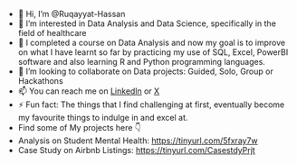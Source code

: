 - 👋 Hi, I’m @Ruqayyat-Hassan
- 👀 I’m interested in Data Analysis and Data Science, specifically in the field of healthcare
- 🌱 I completed a course on Data Analysis and now my goal is to improve on what I have learnt so far by practicing my use of SQL, Excel, PowerBI software and also learning R and Python programming languages.
- 💞️ I’m looking to collaborate on Data projects: Guided, Solo, Group or Hackathons
- 📫 You can reach me on [Linkedln](https://www.linkedin.com/in/ruqayyat-hassan-182609303) or [X](https://x.com/mademoiselle_RH)
- ⚡ Fun fact: The things that I find challenging at first, eventually become my favourite things to indulge in and excel at.
- Find some of My projects here 👇
- Analysis on Student Mental Health: https://tinyurl.com/5fxray7w
- Case Study on Airbnb Listings: https://tinyurl.com/CasestdyPrjt 

<!---
Ruqayyat-Hassan/Ruqayyat-Hassan is a ✨ special ✨ repository because its `README.md` (this file) appears on your GitHub profile.
You can click the Preview link to take a look at your changes.
--->
